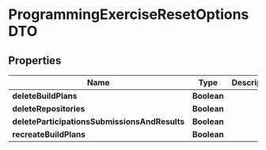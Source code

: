 

# ProgrammingExerciseResetOptionsDTO


## Properties

| Name | Type | Description | Notes |
|------------ | ------------- | ------------- | -------------|
|**deleteBuildPlans** | **Boolean** |  |  [optional] |
|**deleteRepositories** | **Boolean** |  |  [optional] |
|**deleteParticipationsSubmissionsAndResults** | **Boolean** |  |  [optional] |
|**recreateBuildPlans** | **Boolean** |  |  [optional] |



